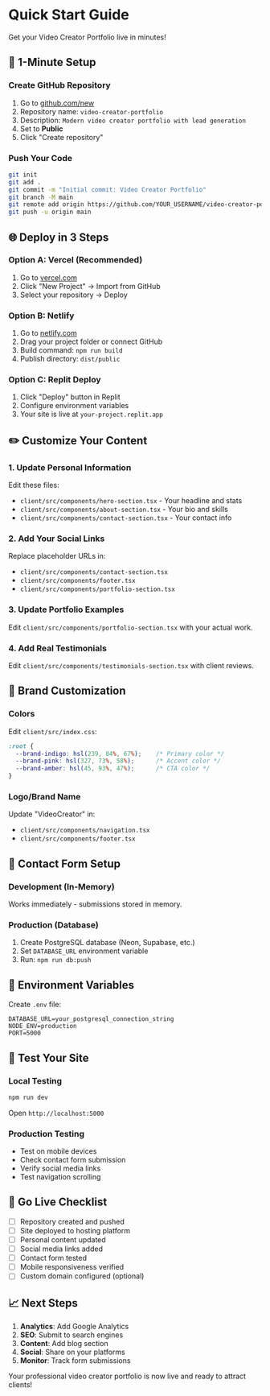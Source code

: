# Quick Start Guide

Get your Video Creator Portfolio live in minutes!

## 🚀 1-Minute Setup

### Create GitHub Repository
1. Go to [github.com/new](https://github.com/new)
2. Repository name: `video-creator-portfolio`
3. Description: `Modern video creator portfolio with lead generation`
4. Set to **Public**
5. Click "Create repository"

### Push Your Code
```bash
git init
git add .
git commit -m "Initial commit: Video Creator Portfolio"
git branch -M main
git remote add origin https://github.com/YOUR_USERNAME/video-creator-portfolio.git
git push -u origin main
```

## 🌐 Deploy in 3 Steps

### Option A: Vercel (Recommended)
1. Go to [vercel.com](https://vercel.com)
2. Click "New Project" → Import from GitHub
3. Select your repository → Deploy

### Option B: Netlify
1. Go to [netlify.com](https://netlify.com)
2. Drag your project folder or connect GitHub
3. Build command: `npm run build`
4. Publish directory: `dist/public`

### Option C: Replit Deploy
1. Click "Deploy" button in Replit
2. Configure environment variables
3. Your site is live at `your-project.replit.app`

## ✏️ Customize Your Content

### 1. Update Personal Information
Edit these files:
- `client/src/components/hero-section.tsx` - Your headline and stats
- `client/src/components/about-section.tsx` - Your bio and skills
- `client/src/components/contact-section.tsx` - Your contact info

### 2. Add Your Social Links
Replace placeholder URLs in:
- `client/src/components/contact-section.tsx`
- `client/src/components/footer.tsx`
- `client/src/components/portfolio-section.tsx`

### 3. Update Portfolio Examples
Edit `client/src/components/portfolio-section.tsx` with your actual work.

### 4. Add Real Testimonials
Edit `client/src/components/testimonials-section.tsx` with client reviews.

## 🎨 Brand Customization

### Colors
Edit `client/src/index.css`:
```css
:root {
  --brand-indigo: hsl(239, 84%, 67%);    /* Primary color */
  --brand-pink: hsl(327, 73%, 58%);      /* Accent color */
  --brand-amber: hsl(45, 93%, 47%);      /* CTA color */
}
```

### Logo/Brand Name
Update "VideoCreator" in:
- `client/src/components/navigation.tsx`
- `client/src/components/footer.tsx`

## 📧 Contact Form Setup

### Development (In-Memory)
Works immediately - submissions stored in memory.

### Production (Database)
1. Create PostgreSQL database (Neon, Supabase, etc.)
2. Set `DATABASE_URL` environment variable
3. Run: `npm run db:push`

## 🔧 Environment Variables

Create `.env` file:
```env
DATABASE_URL=your_postgresql_connection_string
NODE_ENV=production
PORT=5000
```

## 📱 Test Your Site

### Local Testing
```bash
npm run dev
```
Open `http://localhost:5000`

### Production Testing
- Test on mobile devices
- Check contact form submission
- Verify social media links
- Test navigation scrolling

## 🚀 Go Live Checklist

- [ ] Repository created and pushed
- [ ] Site deployed to hosting platform
- [ ] Personal content updated
- [ ] Social media links added
- [ ] Contact form tested
- [ ] Mobile responsiveness verified
- [ ] Custom domain configured (optional)

## 📈 Next Steps

1. **Analytics**: Add Google Analytics
2. **SEO**: Submit to search engines
3. **Content**: Add blog section
4. **Social**: Share on your platforms
5. **Monitor**: Track form submissions

Your professional video creator portfolio is now live and ready to attract clients!